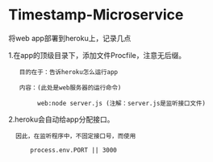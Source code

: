 # Timestamp-Microservice
将web app部署到heroku上，记录几点

  1.在app的顶级目录下，添加文件Procfile，注意无后缀。
  
       目的在于：告诉heroku怎么运行app
       
       内容：(此处是web服务器的运行命令)
       
            web:node server.js (注解：server.js是监听接口文件)
            
  2.heroku会自动给app分配接口。
  
      因此，在监听程序中，不固定接口号，而使用
      
          process.env.PORT || 3000
